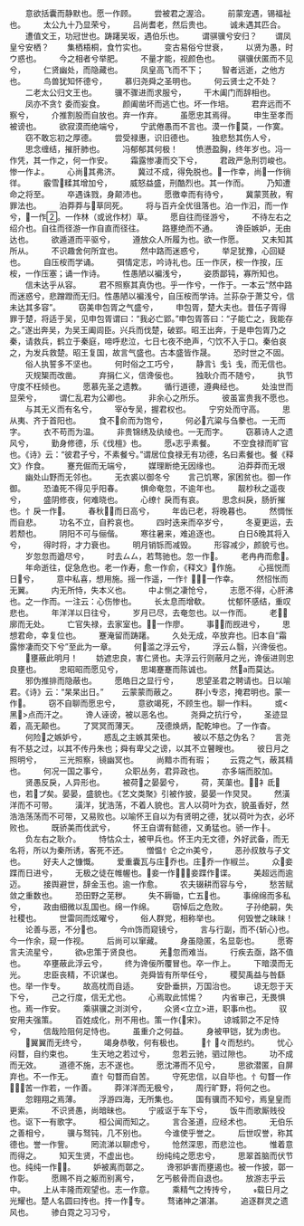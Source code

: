 <!-- { "loadSidebar": true } -->
　　意欲括囊而静默也。愿一作顾。
　　尝被君之渥洽。
　　前蒙宠遇，锡福祉也。
　　太公九十乃显荣兮，
　　吕尚耆老，然后贵也。
　　诚未遇其匹合。
　　遭值文王，功冠世也。踌躇吴坂，遇伯乐也。
　　谓骐骥兮安归？
　　谓凤皇兮安栖？
　　集栖梧桐，食竹实也。
　　变古易俗兮世衰，
　　以贤为愚，时ウ惑也。
　　今之相者兮举肥。
　　不量才能，视颜色也。
　　骐骥伏匿而不见兮，
　　仁贤幽处，而隐藏也。
　　凤皇高飞而不下；
　　智者远逝，之他方也。
　　鸟兽犹知怀德兮，
　　慕归尧舜之圣明也。
　　何云贤士之不处？
　　二老太公归文王也。
　　骥不骤进而求服兮，
　　干木阖门而辞相也。
　　凤亦不贪饣委而妄食。
　　颜阖凿坏而逃亡也。坏一作培。
　　君弃远而不察兮，
　　介推割股而自放也。弃一作弃。
　　虽愿忠其焉得。
　　申生至孝而被谤也。
　　欲寂漠而绝端兮，
　　宁武倦愚而不言也。漠一作莫，一作寞。
　　窃不敢忘初之厚德。
　　尝受禄惠，识旧德也。
　　独悲愁其伤人兮，
　　思念缠结，摧肝肺也。
　　冯郁郁其何极！
　　愤懑盈胸，终年岁也。冯一作凭，其一作之，何一作安。
　　霜露惨凄而交下兮，
　　君政严急刑罚峻也。惨一作よ。
　　心尚其弗济。
　　冀过不成，得免脱也。一作幸，尚一作徜徉。
　　霰雪糅其增加兮，
　　威怒益盛，刑酷烈也。其一作而。
　　乃知遭命之将至。
　　卒遇诛戮，身颠沛也。
　　愿徼幸而有待兮，
　　冀蒙贳赦，宥罪法也。
　　泊莽莽与草同死。
　　将与百卉全优徂落也。泊一作汩，而一作兮，一作。一作林（或讹作材）草。
　　愿自往而径游兮，
　　不待左右之绍介也。自往而径游一作自直而径往。
　　路壅绝而不通。
　　谗臣嫉妒，无由达也。
　　欲遁道而平驱兮，
　　遵放众人所履为也。欲一作愿。
　　又未知其所从。
　　不识趣舍何所宜也。
　　然中路而迷惑兮，
　　举足犹豫，心回疑也。
　　自压桉而学诵。
　　弭情定志，吟诗礼也。压一作厌，桉一作按，压桉，一作压塞；诵一作诗。
　　性愚陋以褊浅兮，
　　姿质鄙钝，寡所知也。
　　信未达乎从容。
　　君不照察其真伪也。乎一作兮，一作于。一本云“然中路而迷惑兮，悲蹭蹬而无归。性愚陋以褊浅兮，自压桉而学诗。兰荪杂于萧艾兮，信未达其多容”。
　　窃美申包胥之气盛兮，
　　申包胥，楚大夫也。昔伍子胥得罪于楚，将适于吴，见申包胥谓曰：“我必亡郢。”申包胥答曰：“子能亡之，我能存之。”遂出奔吴，为吴王阖闾臣。兴兵而伐楚，破郢。昭王出奔，于是申包胥乃之秦，请救兵，鹤立于秦庭，啼呼悲泣，七日七夜不绝声，勺饮不入于口。秦伯哀之，为发兵救楚。昭王复国，故言气盛也。古本盛皆作晟。
　　恐时世之不固。
　　俗人执誓多不坚也。
　　何时俗之工巧兮，
　　静言讠戋讠戋，而无信也。
　　灭规榘而改凿。
　　弃捐仁义，信谗佞也。
　　独耿介而不随兮，
　　执节守度不枉倾也。
　　愿慕先圣之遗教。
　　循行道德，遵典经也。
　　处浊世而显荣兮，
　　谓仁乱君为公卿也。
　　非余心之所乐。
　　彼虽富贵我不愿也。
　　与其无义而有名兮，
　　宰专吴，握君权也。
　　宁穷处而守高。
　　思从夷、齐于首阳也。
　　食不俞而为饱兮，
　　何必亢粱与刍豢也。一无而字。
　　衣不苟而为温。
　　非贵锦绣及纨绫也。一无而字。
　　窃慕诗人之遗风兮，
　　勤身修德，乐《伐檀》也。
　　愿志乎素餐。
　　不空食禄而旷官也。《诗》云：“彼君子兮，不素餐兮。”谓居位食禄无有功德，名曰素餐也。餐《释文》作食。
　　蹇充倔而无端兮，
　　媒理断绝无因缘也。
　　泊莽莽而无垠
　　幽处山野而无邻也。
　　无衣裘以御冬兮
　　言己饥寒，家困贫也。御一作御。
　　恐溘死不得见乎阳春。
　　惧命奄忽，不逾年也。
　　靓杪秋之遥夜兮，
　　盛阴修夜，何难晓也。
　　心缭忄戾而有哀。
　　思念纠戾，肠折摧也。忄戾一作。
　　春秋而日高兮，
　　年齿已老，将晚暮也。
　　然惆怅而自悲。
　　功名不立，自矜哀也。
　　四时迭来而卒岁兮，
　　冬夏更运，去若颓也。
　　阴阳不可与俪偕。
　　寒往暑来，难追逐也。
　　白日δ晚其将入兮，
　　得时将，才力衰也。
　　明月销铄而减毁。
　　形容减少，颜貌亏也。
　　岁忽忽而遒尽兮，
　　时去ㄙㄙ，若骛驰也。忽一作。
　　老冉冉而愈。
　　年命逝往，促急危也。老一作寿，愈一作俞，《释文》作施。
　　心摇悦而日兮，
　　意中私喜，想用施。摇一作遥，一作忄；一作幸。
　　然怊怅而无翼。
　　内无所恃，失本义也。
　　中よ恻之凄怆兮，
　　志愿不得，心肝沸也。之一作而。一注云：心伤惨也。
　　长太息而增欷。
　　忧郁怀感结，重叹悲也。
　　年洋洋以日往兮，
　　岁月已尽，去奄忽也。以一作而。
　　老廓而无处。
　　亡官失禄，去家室也。一作廖。
　　事而觊进兮，
　　思想君命，幸复位也。
　　蹇淹留而踌躇。
　　久处无成，卒放弃也。旧本自“霜露惨凄而交下兮”至此为一章。
　　何滥之浮云兮，
　　浮云ㄙ翳，兴谗佞也。
　　壅蔽此明月！
　　妨遮忠良，害仁贤也。夫浮云行则蔽月之光，谗佞进则忠良壅也。
　　忠昭昭而愿见兮，
　　思竭蹇蹇而陈诚也。
　　然а而莫达。
　　邪伪推排而隐蔽也。
　　愿皓日之显行兮，
　　思望圣君之聘请也。日以喻君。《诗》云：“杲杲出日。”
　　云蒙蒙而蔽之。
　　群小专恣，掩君明也。蒙一作。
　　窃不自聊而愿忠兮，
　　意欲竭死，不顾生也。聊一作料。
　　或<黑>点而汗之。
　　谗人诬谤，被以恶名也。
　　尧舜之抗行兮，
　　圣迹显着，高无颠也。
　　了冥冥而薄天。
　　茂德焕炳，配乾坤也。了一作杳。
　　何险之嫉妒兮，
　　惑乱之主嫉其荣也。
　　被以不慈之伪名？
　　言尧有不慈之过，以其不传丹朱也；舜有卑父之谤，以其不立瞽瞍也。
　　彼日月之照明兮，
　　三光照察，镜幽冥也。
　　尚黯ホ而有瑕；
　　云霓之气，蔽其精也。
　　何况一国之事兮，
　　众职丛务，君异政也。
　　亦多端而胶加。
　　贤愚反戾，人异形也。
　　被荷之晏晏兮，
　　荷，芙蕖也。，衤氐也，若プ矣。晏晏，盛貌也。《艺文类聚》引被作披，晏晏一作炅炅。
　　然潢洋而不可带。
　　潢洋，犹浩荡，不着人貌也。言人以荷叶为衣，貌虽香好，然浩浩荡荡而不可带，又易败也。以喻怀王自以为有贤明之德，犹以荷叶为衣，必坏败也。
　　既骄美而伐武兮，
　　怀王自谓有懿德，又勇猛也。骄一作╂。
　　负左右之耿介。
　　恃怙众士，被甲兵也。怀王内无文德，外好武备，而无名将，所以为秦所诱，客死不还。
　　憎愠忄仑之美兮，
　　恶孙叔敖与子文也。
　　好夫人之慷慨。
　　爱重囊瓦与庄乔也。庄乔一作椒兰。
　　众妾蹀而日进兮，
　　无极之徒在帷幄也。妾一作，妾蹀作谍。
　　美超远而逾迈。
　　接舆避世，辞金玉也。逾一作愈。
　　农夫辍耕而容与兮，
　　愁苦赋敛之重数也。
　　恐田野之芜秽。
　　失不耨锄，亡五也。
　　事绵绵而多私兮，
　　政由细微以乱国也。绵一作绵。
　　窃悼后之危败。
　　子孙绝嗣，失社稷也。
　　世雷同而炫曜兮，
　　俗人群党，相称举也。
　　何毁誉之昧昧！
　　论善与恶，不分也。
　　今饰而窥镜兮，
　　言与行副，而不{斩心}也。今一作余，窥一作视。
　　后尚可以窜藏。
　　身虽隐匿，名显彰也。
　　愿寄言夫流星兮，
　　欲忠策于贤良也。
　　羌忽而难当。
　　行疾去亟，路不值也。
　　卒壅蔽此浮云兮，
　　终为谗佞所覆冒也。卒一作上。
　　下暗漠而无光。
　　忠臣丧精，不识谋也。
　　尧舜皆有所举任兮，
　　稷契禹益与咎繇也。举一作专。
　　故高枕而自适。
　　安卧垂拱，万国治也。
　　谅无怨于天下兮，
　　己之行度，信无尤也。
　　心焉取此怵惕？
　　内省审己，无畏惧也。焉一作安。
　　乘骐骥之浏浏兮，
　　众贤<立立>进，职事也。
　　驭安用夫强策。
　　百姓成化，刑不用也。策一作{宋}。
　　谅城郭之不足恃兮，
　　信哉险阻何足恃也。
　　虽重介之何益。
　　身被甲铠，犹为虏也。
　　翼翼而无终兮，
　　竭身恭敬，何有极也。
　　忄々而愁约。
　　忧心闷瞀，自约束也。
　　生天地之若过兮，
　　忽若云驰，驷过隙也。
　　功不成而无效。
　　道德不施，志不遂也。
　　愿沈滞而不见兮，
　　思欲潜匿，自屏弃也。不一作无。
　　直忄句瞀而自苦。
　　守死忠信，以自毕也。忄句瞀一作，苦一作若，一作善。
　　莽洋洋而无极兮，
　　周行旷野，将何之也。
　　忽翱翔之焉薄。
　　浮游四海，无所集也。
　　国有骥而不知兮，焉皇皇而更索。
　　不识贤愚，尚暗昧也。
　　宁戚讴于车下兮，
　　饭牛而歌厮贱役也。讴下一有歌字。
　　桓公闻而知之。
　　言合圣道，应经术也。
　　无伯乐之善相兮，
　　骥与驽钝，几不别也。
　　今谁使乎誉之。
　　后世叹誉，称其德也。誉一作訾。
　　罔流涕以聊虑兮，
　　怆然深思，而悲泣也。
　　惟着意而得之。
　　知天生贤，不虚出也。
　　纷纯纯之愿忠兮，
　　思翠首脑而伏节也。纯纯一作。
　　妒被离而鄣之。
　　谗邪妒害而壅遏也。被一作披，鄣一作彰。
　　愿赐不肖之躯而别离兮，
　　乞丐骸骨而自退也。
　　放游志乎云中。
　　上从丰隆而观望也。志一作意。
　　乘精气之抟抟兮，
　　载日月之光耀也。楚人名圆曰抟也。抟一作专。
　　骛诸神之湛湛。
　　追逐群灵之遗风也。
　　骖白霓之习习兮，
